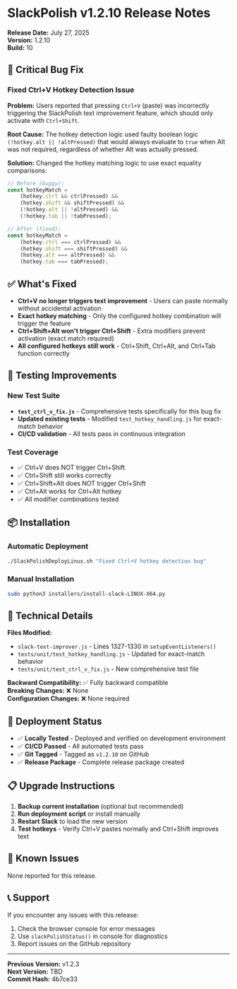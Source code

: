 # SlackPolish v1.2.10 Release Notes

**Release Date:** July 27, 2025  
**Version:** 1.2.10  
**Build:** 10  

## 🐛 Critical Bug Fix

### Fixed Ctrl+V Hotkey Detection Issue

**Problem:** Users reported that pressing `Ctrl+V` (paste) was incorrectly triggering the SlackPolish text improvement feature, which should only activate with `Ctrl+Shift`.

**Root Cause:** The hotkey detection logic used faulty boolean logic `(!hotkey.alt || !altPressed)` that would always evaluate to `true` when Alt was not required, regardless of whether Alt was actually pressed.

**Solution:** Changed the hotkey matching logic to use exact equality comparisons:
```javascript
// Before (buggy):
const hotkeyMatch =
    (hotkey.ctrl && ctrlPressed) &&
    (hotkey.shift && shiftPressed) &&
    (!hotkey.alt || !altPressed) &&
    (!hotkey.tab || !tabPressed);

// After (fixed):
const hotkeyMatch =
    (hotkey.ctrl === ctrlPressed) &&
    (hotkey.shift === shiftPressed) &&
    (hotkey.alt === altPressed) &&
    (hotkey.tab === tabPressed);
```

## ✅ What's Fixed

- **Ctrl+V no longer triggers text improvement** - Users can paste normally without accidental activation
- **Exact hotkey matching** - Only the configured hotkey combination will trigger the feature
- **Ctrl+Shift+Alt won't trigger Ctrl+Shift** - Extra modifiers prevent activation (exact match required)
- **All configured hotkeys still work** - Ctrl+Shift, Ctrl+Alt, and Ctrl+Tab function correctly

## 🧪 Testing Improvements

### New Test Suite
- **`test_ctrl_v_fix.js`** - Comprehensive tests specifically for this bug fix
- **Updated existing tests** - Modified `test_hotkey_handling.js` for exact-match behavior
- **CI/CD validation** - All tests pass in continuous integration

### Test Coverage
- ✅ Ctrl+V does NOT trigger Ctrl+Shift
- ✅ Ctrl+Shift still works correctly  
- ✅ Ctrl+Shift+Alt does NOT trigger Ctrl+Shift
- ✅ Ctrl+Alt works for Ctrl+Alt hotkey
- ✅ All modifier combinations tested

## 📦 Installation

### Automatic Deployment
```bash
./SlackPolishDeployLinux.sh "Fixed Ctrl+V hotkey detection bug"
```

### Manual Installation
```bash
sudo python3 installers/install-slack-LINUX-X64.py
```

## 🔧 Technical Details

**Files Modified:**
- `slack-text-improver.js` - Lines 1327-1330 in `setupEventListeners()`
- `tests/unit/test_hotkey_handling.js` - Updated for exact-match behavior
- `tests/unit/test_ctrl_v_fix.js` - New comprehensive test file

**Backward Compatibility:** ✅ Fully backward compatible  
**Breaking Changes:** ❌ None  
**Configuration Changes:** ❌ None required  

## 🚀 Deployment Status

- ✅ **Locally Tested** - Deployed and verified on development environment
- ✅ **CI/CD Passed** - All automated tests pass
- ✅ **Git Tagged** - Tagged as `v1.2.10` on GitHub
- ✅ **Release Package** - Complete release package created

## 📋 Upgrade Instructions

1. **Backup current installation** (optional but recommended)
2. **Run deployment script** or install manually
3. **Restart Slack** to load the new version
4. **Test hotkeys** - Verify Ctrl+V pastes normally and Ctrl+Shift improves text

## 🐛 Known Issues

None reported for this release.

## 📞 Support

If you encounter any issues with this release:
1. Check the browser console for error messages
2. Use `slackPolishStatus()` in console for diagnostics
3. Report issues on the GitHub repository

---

**Previous Version:** v1.2.3  
**Next Version:** TBD  
**Commit Hash:** 4b7ce33
